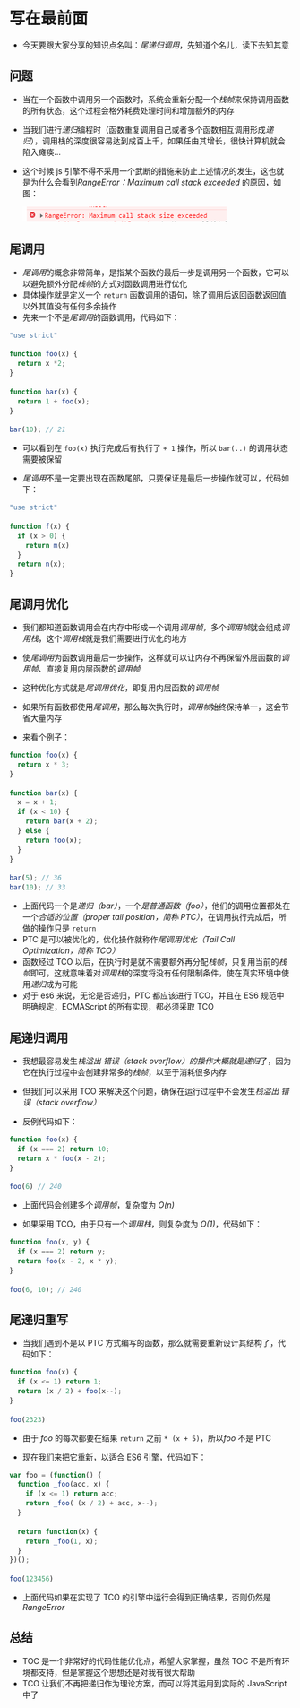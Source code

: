 # 写在最前面

- 今天要跟大家分享的知识点名叫：*尾递归调用*，先知道个名儿，读下去知其意

## 问题

- 当在一个函数中调用另一个函数时，系统会重新分配一个*栈帧*来保持调用函数的所有状态，这个过程会格外耗费处理时间和增加额外的内存
- 当我们进行*递归*编程时（函数重复调用自己或者多个函数相互调用形成*递归*），调用栈的深度很容易达到成百上千，如果任由其增长，很快计算机就会陷入瘫痪...
- 这个时候 js 引擎不得不采用一个武断的措施来防止上述情况的发生，这也就是为什么会看到*RangeError：Maximum call stack exceeded* 的原因，如图：
  
  ![RangeError](./rangeerror.jpg)

## 尾调用

- *尾调用*的概念非常简单，是指某个函数的最后一步是调用另一个函数，它可以以避免额外分配*栈帧*的方式对函数调用进行优化
- 具体操作就是定义一个 `return` 函数调用的语句，除了调用后返回函数返回值以外其值没有任何多余操作
- 先来一个不是*尾调用*的函数调用，代码如下：

```js
"use strict"

function foo(x) {
  return x *2;
}

function bar(x) {
  return 1 + foo(x);
}

bar(10); // 21
```

- 可以看到在 `foo(x)` 执行完成后有执行了 `+ 1` 操作，所以 `bar(..)` 的调用状态需要被保留

- *尾调用*不是一定要出现在函数尾部，只要保证是最后一步操作就可以，代码如下：

```js
"use strict"

function f(x) {
  if (x > 0) {
    return m(x)
  }
  return n(x);
}
```

## 尾调用优化

- 我们都知道函数调用会在内存中形成一个调用*调用帧*，多个*调用帧*就会组成*调用栈*，这个*调用栈*就是我们需要进行优化的地方
- 使*尾调用*为函数调用最后一步操作，这样就可以让内存不再保留外层函数的*调用帧*、直接复用内层函数的*调用帧*
- 这种优化方式就是*尾调用优化*，即复用内层函数的*调用帧*
- 如果所有函数都使用*尾调用*，那么每次执行时，*调用帧*始终保持单一，这会节省大量内存

- 来看个例子：

```js
function foo(x) {
  return x * 3;
}

function bar(x) {
  x = x + 1;
  if (x < 10) {
    return bar(x + 2);
  } else {
    return foo(x);
  }
}

bar(5); // 36
bar(10); // 33
```

- 上面代码一个是*递归（bar）*，一个*是普通函数（foo）*，他们的调用位置都处在一个*合适的位置（proper tail position，简称 PTC）*，在调用执行完成后，所做的操作只是 `return`
- PTC 是可以被优化的，优化操作就称作*尾调用优化（Tail Call Optimization，简称 TCO）*
- 函数经过 TCO 以后，在执行时是就不需要额外再分配*栈帧*，只复用当前的*栈帧*即可，这就意味着对*调用栈*的深度将没有任何限制条件，使在真实环境中使用*递归*成为可能
- 对于 es6 来说，无论是否递归，PTC 都应该进行 TCO，并且在 ES6 规范中明确规定，ECMAScript 的所有实现，都必须采取 TCO

## 尾递归调用

- 我想最容易发生*栈溢出 错误（stack overflow）*的操作大概就是*递归*了，因为它在执行过程中会创建非常多的*栈帧*，以至于消耗很多内存
- 但我们可以采用 TCO 来解决这个问题，确保在运行过程中不会发生*栈溢出 错误（stack overflow）*

- 反例代码如下：

```js
function foo(x) {
  if (x === 2) return 10;
  return x * foo(x - 2);
}

foo(6) // 240
```

- 上面代码会创建多个*调用帧*，复杂度为 *O(n)*

- 如果采用 TCO，由于只有一个*调用栈*，则复杂度为 *O(1)*，代码如下：

```js
function foo(x, y) {
  if (x === 2) return y;
  return foo(x - 2, x * y);
}

foo(6, 10); // 240
```

## 尾递归重写

- 当我们遇到不是以 PTC 方式编写的函数，那么就需要重新设计其结构了，代码如下：

```js
function foo(x) {
  if (x <= 1) return 1;
  return (x / 2) + foo(x--);
}

foo(2323)
```

- 由于 *foo* 的每次都要在结果 `return` 之前 `* (x + 5)`，所以*foo* 不是 PTC

- 现在我们来把它重新，以适合 ES6 引擎，代码如下：

```js
var foo = (function() {
  function _foo(acc, x) {
    if (x <= 1) return acc;
    return _foo( (x / 2) + acc, x--);
  }

  return function(x) {
    return _foo(1, x);
  }
})();

foo(123456)
```

- 上面代码如果在实现了 TCO 的引擎中运行会得到正确结果，否则仍然是 *RangeError*

## 总结

- TOC 是一个非常好的代码性能优化点，希望大家掌握，虽然 TOC 不是所有环境都支持，但是掌握这个思想还是对我有很大帮助
- TCO 让我们不再把递归作为理论方案，而可以将其运用到实际的 JavaScript 中了

